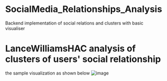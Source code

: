 # SocialMedia_Relationships_Analysis
Backend implementation of social relations and clusters with basic visualiser
# LanceWilliamsHAC analysis of clusters of users' social relationship

the sample visualization as shown below
![image](https://user-images.githubusercontent.com/37000892/53711320-bd63e300-3e95-11e9-8cc9-51874ff87325.png)
